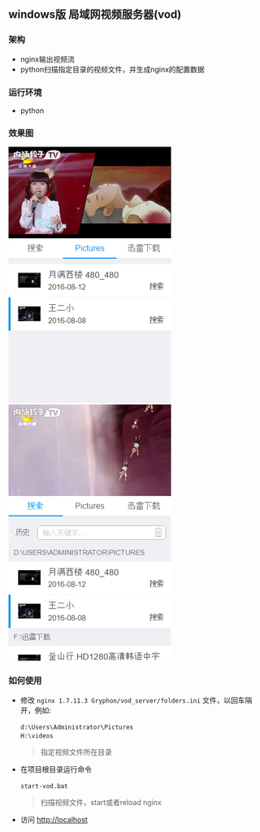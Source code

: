 ## windows版 局域网视频服务器(vod)

### 架构

- nginx输出视频流
- python扫描指定目录的视频文件，并生成nginx的配置数据

### 运行环境

- python

### 效果图

![](screenshot/2.png) ![](screenshot/1.png) 


### 如何使用

- 修改 `nginx 1.7.11.3 Gryphon/vod_server/folders.ini` 文件，以回车隔开，例如:

    `d:\Users\Administrator\Pictures`    
    `H:\videos`
    
    > 指定视频文件所在目录
        
- 在项目根目录运行命令

    `start-vod.bat`
    
    > 扫描视频文件，start或者reload nginx
    
- 访问 [http://localhost](http://localhost)
